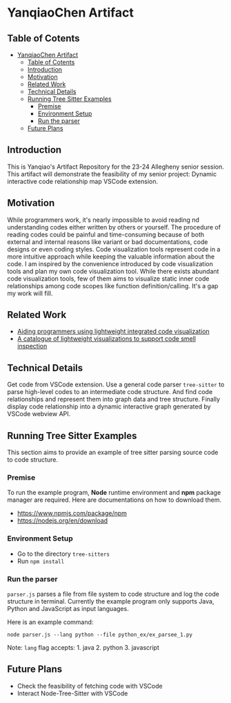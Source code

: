 # YanqiaoChen Artifact

## Table of Cotents

- [YanqiaoChen Artifact](#yanqiaochen-artifact)
  - [Table of Cotents](#table-of-cotents)
  - [Introduction](#introduction)
  - [Motivation](#motivation)
  - [Related Work](#related-work)
  - [Technical Details](#technical-details)
  - [Running Tree Sitter Examples](#running-tree-sitter-examples)
    - [Premise](#premise)
    - [Environment Setup](#environment-setup)
    - [Run the parser](#run-the-parser)
  - [Future Plans](#future-plans)

## Introduction

This is Yanqiao's Artifact Repository for the 23-24 Allegheny senior session. This artifact will demonstrate the feasibility of my senior project: Dynamic interactive code relationship map VSCode extension.

## Motivation

While programmers work, it's nearly impossible to avoid reading nd understanding codes either written by others or yourself. The procedure of reading codes could be painful and time-consuming because of both external and internal reasons like variant or bad documentations, code designs or even coding styles. Code visualization tools represent code in a more intuitive approach while keeping the valuable information about the code. I am inspired by the convenience introduced by code visualization tools and plan my own code visualization tool. While there exists abundant code visualization tools, few of them aims to visualize static inner code relationships among code scopes like function definition/calling. It's a gap my work will fill.

## Related Work

- [Aiding programmers using lightweight integrated code visualization](https://doi.org/10.1145/2846680.2846683)
- [A catalogue of lightweight visualizations to support code smell inspection](https://dl.acm.org/doi/10.1145/1409720.1409733)

## Technical Details

Get code from VSCode extension. Use a general code parser `tree-sitter` to parse high-level codes to an intermediate code structure. And find code relationships and represent them into graph data and tree structure. Finally display code relationship into a dynamic interactive graph generated by VSCode webview API.

## Running Tree Sitter Examples

This section aims to provide an example of tree sitter parsing source code to code structure.

### Premise

To run the example program, **Node** runtime environment and **npm** package manager are required. Here are documentations on how to download them.
- https://www.npmjs.com/package/npm
- https://nodejs.org/en/download

### Environment Setup
* Go to the directory `tree-sitters`
* Run `npm install`
  
### Run the parser

`parser.js` parses a file from file system to code structure and log the code structure in terminal. Currently the example program only supports Java, Python and JavaScript as input languages.

Here is an example command:
```
node parser.js --lang python --file python_ex/ex_parsee_1.py
```

Note: `lang` flag accepts: 1. java 2. python 3. javascript

## Future Plans

- Check the feasibility of fetching code with VSCode
- Interact Node-Tree-Sitter with VSCode